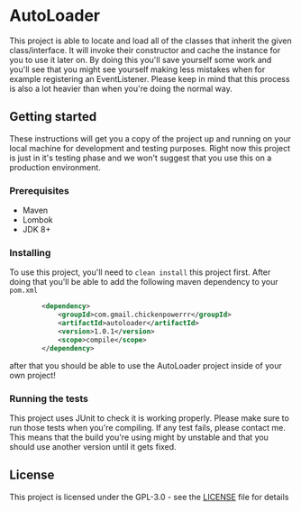 # AutoLoader
This project is able to locate and load all of the classes that inherit the given class/interface.
It will invoke their constructor and cache the instance for you to use it later on.
By doing this you'll save yourself some work and you'll see that you might see yourself making
less mistakes when for example registering an EventListener. Please keep in mind that this process is also
a lot heavier than when you're doing the normal way. 

## Getting started
These instructions will get you a copy of the project up and running on your local machine for development 
and testing purposes. Right now this project is just in it's testing phase and we won't suggest that you use
this on a production environment.

### Prerequisites
* Maven
* Lombok
* JDK 8+

### Installing
To use this project, you'll need to `clean install` this project first. After doing that you'll be able to
add the following maven dependency to your `pom.xml`

```xml
        <dependency>
            <groupId>com.gmail.chickenpowerrr</groupId>
            <artifactId>autoloader</artifactId>
            <version>1.0.1</version>
            <scope>compile</scope>
        </dependency>
```

after that you should be able to use the AutoLoader project inside of your own project!

### Running the tests
This project uses JUnit to check it is working properly. Please make sure to run those tests when you're compiling.
If any test fails, please contact me. This means that the build you're using might by unstable and that you should 
use another version until it gets fixed.

## License

This project is licensed under the GPL-3.0 - see the [LICENSE](LICENSE) file for details
